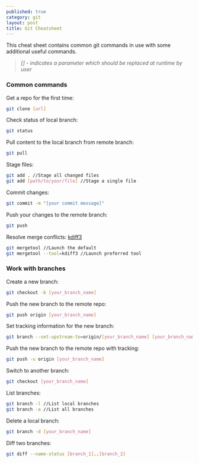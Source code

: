 ```yaml
---
published: true
category: git
layout: post
title: Git Cheatsheet
---
```

This cheat sheet contains common git commands in use with some additional useful commands.

> *[] - indicates a parameter which should be replaced at runtime by user*

### Common commands
Get a repo for the first time:
```bash
git clone [url]
```

Check status of local branch:
```bash
git status
```

Pull content to the local branch from remote branch:
```bash
git pull
```

Stage files:
```bash
git add . //Stage all changed files
git add [path/to/your/file] //Stage a single file
```

Commit changes:
```bash
git commit -m "[your commit message]"
```

Push your changes to the remote branch:
```bash
git push
```

Resolve merge conflicts: [kdiff3](http://kdiff3.sourceforge.net/)
```bash
git mergetool //Launch the default
git mergetool --tool=kdiff3 //Launch preferred tool
```

### Work with branches

Create a new branch:
```bash
git checkout -b [your_branch_name]
```
Push the new branch to the remote repo:
```bash
git push origin [your_branch_name]
```
Set tracking information for the new branch:
```bash
git branch --set-upstream-to=origin/[your_branch_name] [your_branch_name]
```
Push the new branch to the remote repo with tracking:
```bash
git push -u origin [your_branch_name]
```
Switch to another branch:
```bash
git checkout [your_branch_name]
```
List branches:
```bash
git branch -l //List local branches
git branch -a //List all branches
```
Delete a local branch:
```bash
git branch -d [your_branch_name]
```
Diff two branches:
```bash
git diff --name-status [branch_1]..[branch_2]
```
